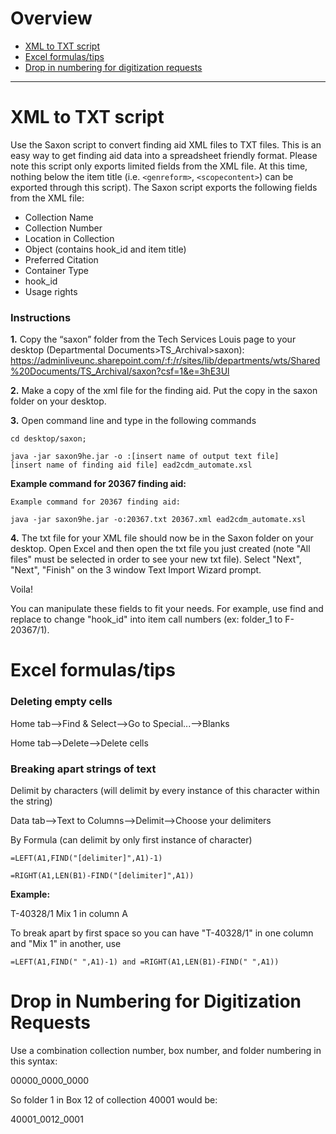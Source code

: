 # Overview

- [XML to TXT script](#xml-to-txt-script)
- [Excel formulas/tips](#excel-formulastips)
- [Drop in numbering for digitization requests](#drop-in-numbering-for-digitization-requests)


***


# XML to TXT script

Use the Saxon script to convert finding aid XML files to TXT files. This is an easy way to get finding aid data into a spreadsheet friendly format. Please note this script only exports limited fields from the XML file. At this time, nothing below the item title (i.e. `<genreform>`, `<scopecontent>`) can be exported through this script). The Saxon script exports the following fields from the XML file: 

- Collection Name 
- Collection Number 
- Location in Collection 
- Object (contains hook_id and item title) 
- Preferred Citation 
- Container Type 
- hook_id 
- Usage rights

### Instructions

**1.** Copy the “saxon” folder from the Tech Services Louis page to your desktop (Departmental Documents>TS_Archival>saxon): https://adminliveunc.sharepoint.com/:f:/r/sites/lib/departments/wts/Shared%20Documents/TS_Archival/saxon?csf=1&e=3hE3Ul 

**2.** Make a copy of the xml file for the finding aid. Put the copy in the saxon folder on your desktop. 

**3.** Open command line and type in the following commands 

   ```
   cd desktop/saxon;  

   java -jar saxon9he.jar -o :[insert name of output text file] 
   [insert name of finding aid file] ead2cdm_automate.xsl 
   ```
   
**Example command for 20367 finding aid:**

   ```
   Example command for 20367 finding aid:  

   java -jar saxon9he.jar -o:20367.txt 20367.xml ead2cdm_automate.xsl 
   ```

**4.** The txt file for your XML file should now be in the Saxon folder on your desktop. Open Excel and then open the txt file you just created (note "All files" must be selected in order to see your new txt file). Select "Next", "Next", "Finish" on the 3 window Text Import Wizard prompt. 

Voila!

You can manipulate these fields to fit your needs. For example, use find and replace to change "hook_id" into item call numbers (ex: folder_1 to F-20367/1).  


# Excel formulas/tips

### Deleting empty cells

Home tab-->Find & Select-->Go to Special...-->Blanks 

Home tab-->Delete-->Delete cells 

### Breaking apart strings of text

Delimit by characters (will delimit by every instance of this character within the string) 

   Data tab-->Text to Columns-->Delimit-->Choose your delimiters 
   
By Formula (can delimit by only first instance of character) 

```
=LEFT(A1,FIND("[delimiter]",A1)-1)  

=RIGHT(A1,LEN(B1)-FIND("[delimiter]",A1)) 
```
 
**Example:**

T-40328/1 Mix 1  in column A 

To break apart by first space so you can have "T-40328/1" in one column and "Mix 1" in another, use  

```=LEFT(A1,FIND(" ",A1)-1) and =RIGHT(A1,LEN(B1)-FIND(" ",A1))``` 




# Drop in Numbering for Digitization Requests

Use a combination collection number, box number, and folder numbering in this syntax: 

00000_0000_0000 

So folder 1 in Box 12 of collection 40001 would be:

40001_0012_0001 
